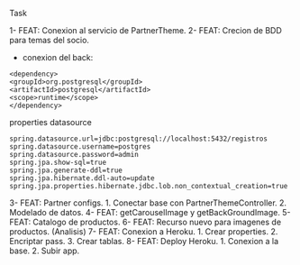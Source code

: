 Task

1- FEAT: Conexion al servicio de PartnerTheme.
2- FEAT: Crecion de BDD para temas del socio.
- conexion del back:

```
<dependency>
<groupId>org.postgresql</groupId>
<artifactId>postgresql</artifactId>
<scope>runtime</scope>
</dependency>
```
properties datasource
```
spring.datasource.url=jdbc:postgresql://localhost:5432/registros
spring.datasource.username=postgres
spring.datasource.password=admin
spring.jpa.show-sql=true
spring.jpa.generate-ddl=true
spring.jpa.hibernate.ddl-auto=update
spring.jpa.properties.hibernate.jdbc.lob.non_contextual_creation=true

```

3- FEAT: Partner configs.
    1. Conectar base con PartnerThemeController.
    2. Modelado de datos. 
4- FEAT: getCarouselImage y getBackGroundImage.
5- FEAT: Catalogo de productos.
6- FEAT: Recurso nuevo para imagenes de productos. (Analisis)
7- FEAT: Conexion a Heroku.
    1. Crear properties.
    2. Encriptar pass.
    3. Crear tablas.
8- FEAT: Deploy Heroku.
    1. Conexion a la base.
    2. Subir app.

